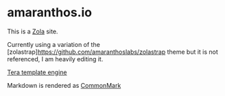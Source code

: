 # amaranthos.io

This is a [Zola](https://github.com/amaranthoslabs/zola) site.


Currently using a variation of the [zolastrap]https://github.com/amaranthoslabs/zolastrap theme but it is not referenced, I am heavily editing it.


[Tera template engine](https://tera.netlify.app/)


Markdown is rendered as [CommonMark](https://commonmark.org/)

